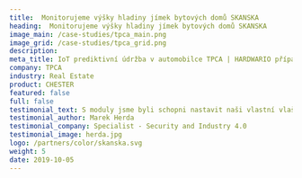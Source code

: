 ```yaml
---
title:  Monitorujeme výšky hladiny jímek bytových domů SKANSKA
heading:  Monitorujeme výšky hladiny jímek bytových domů SKANSKA
image_main: /case-studies/tpca_main.png
image_grid: /case-studies/tpca_grid.png
description:
meta_title: IoT prediktivní údržba v automobilce TPCA | HARDWARIO případová studie
company: TPCA
industry: Real Estate
product: CHESTER
featured: false
full: false
testimonial_text: S moduly jsme byli schopni nastavit naši vlastní vlaštovku Průmyslu 4.0 už za pár dní. A ušetřilo nám to čas i peníze.
testimonial_author: Marek Herda
testimonial_company: Specialist - Security and Industry 4.0
testimonial_image: herda.jpg
logo: /partners/color/skanska.svg
weight: 5
date: 2019-10-05
---
```

